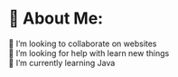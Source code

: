 # 💫 About Me:
👯 I’m looking to collaborate on websites<br>🤝 I’m looking for help with learn new things<br>🌱 I’m currently learning Java
